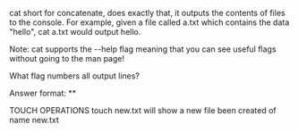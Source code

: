 cat short for concatenate, does exactly that, it outputs the contents of files to the console. For example, given a file called a.txt which contains the data "hello", cat a.txt would output hello.



Note: cat supports the --help flag meaning that you can see useful flags without going to the man page!



What flag numbers all output lines?    

Answer format: **


TOUCH OPERATIONS 
touch new.txt will show a new file been created of name new.txt

